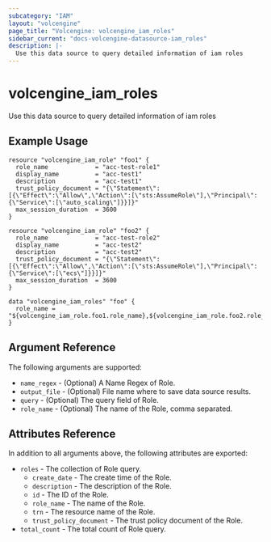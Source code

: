 ```yaml
---
subcategory: "IAM"
layout: "volcengine"
page_title: "Volcengine: volcengine_iam_roles"
sidebar_current: "docs-volcengine-datasource-iam_roles"
description: |-
  Use this data source to query detailed information of iam roles
---
```

# volcengine_iam_roles
Use this data source to query detailed information of iam roles
## Example Usage
```hcl
resource "volcengine_iam_role" "foo1" {
  role_name             = "acc-test-role1"
  display_name          = "acc-test1"
  description           = "acc-test1"
  trust_policy_document = "{\"Statement\":[{\"Effect\":\"Allow\",\"Action\":[\"sts:AssumeRole\"],\"Principal\":{\"Service\":[\"auto_scaling\"]}}]}"
  max_session_duration  = 3600
}

resource "volcengine_iam_role" "foo2" {
  role_name             = "acc-test-role2"
  display_name          = "acc-test2"
  description           = "acc-test2"
  trust_policy_document = "{\"Statement\":[{\"Effect\":\"Allow\",\"Action\":[\"sts:AssumeRole\"],\"Principal\":{\"Service\":[\"ecs\"]}}]}"
  max_session_duration  = 3600
}

data "volcengine_iam_roles" "foo" {
  role_name = "${volcengine_iam_role.foo1.role_name},${volcengine_iam_role.foo2.role_name}"
}
```
## Argument Reference
The following arguments are supported:
* `name_regex` - (Optional) A Name Regex of Role.
* `output_file` - (Optional) File name where to save data source results.
* `query` - (Optional) The query field of Role.
* `role_name` - (Optional) The name of the Role, comma separated.

## Attributes Reference
In addition to all arguments above, the following attributes are exported:
* `roles` - The collection of Role query.
    * `create_date` - The create time of the Role.
    * `description` - The description of the Role.
    * `id` - The ID of the Role.
    * `role_name` - The name of the Role.
    * `trn` - The resource name of the Role.
    * `trust_policy_document` - The trust policy document of the Role.
* `total_count` - The total count of Role query.


